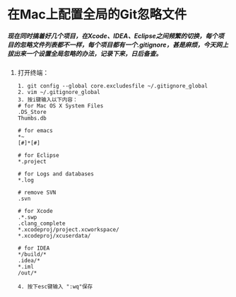 # 在Mac上配置全局的Git忽略文件

##### 现在同时搞着好几个项目，在Xcode、IDEA、Eclipse之间频繁的切换，每个项目的忽略文件列表都不一样，每个项目都有一个.gitignore，甚是麻烦，今天网上拔出来一个设置全局忽略的办法，记录下来，日后备查。

1. 打开终端：

   ```shell
   1. git config --global core.excludesfile ~/.gitignore_global
   2. vim ~/.gitignore_global
   3. 按i键输入以下内容：
   # for Mac OS X System Files
   .DS_Store
   Thumbs.db
    
   # for emacs
   *~
   [#]*[#]
    
   # for Eclipse
   *.project
    
   # for Logs and databases
   *.log
    
   # remove SVN
   .svn
    
   # for Xcode
   .*.swp
   .clang_complete
   *.xcodeproj/project.xcworkspace/
   *.xcodeproj/xcuserdata/
    
   # for IDEA
   */build/*
   .idea/*
   *.iml
   /out/*
   
   4. 按下esc键输入 ":wq"保存
   ```


